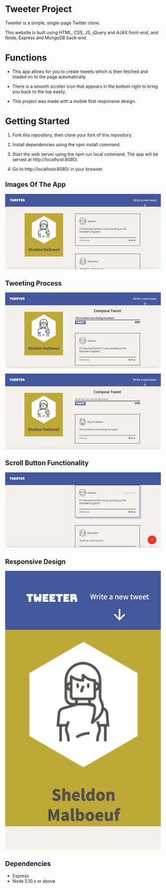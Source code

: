 # Tweeter Project

Tweeter is a simple, single-page Twitter clone.

This website is built using HTML, CSS, JS, jQuery and AJAX front-end, and Node, Express and MongoDB back-end.

# Functions

- This app allows for you to create tweets which is then fetched and loaded on to the page automatically. 

- There is a smooth scroller icon that appears in the bottom right to bring you back to the top easily. 
- This project was made with a mobile first responsive design.


# Getting Started

1. Fork this repository, then clone your fork of this repository.

2. Install dependencies using the npm install command.

3. Start the web server using the npm run local command. The app will be served at http://localhost:8080/.

4. Go to http://localhost:8080/ in your browser.


## Images Of The App

![Main View](https://github.com/smalboeuf/tweeter/blob/master/docs/main.png)

## Tweeting Process

![Tweeting](https://github.com/smalboeuf/tweeter/blob/master/docs/mainTweeting.png)

![Successful tweet](https://github.com/smalboeuf/tweeter/blob/master/docs/sucessfulTweet.png)

## Scroll Button Functionality

![Scroll Button Functionality](https://github.com/smalboeuf/tweeter/blob/master/docs/scroll.png)

## Responsive Design
![Responsive Design](https://github.com/smalboeuf/tweeter/blob/master/docs/responsive.png)

## Dependencies

- Express
- Node 5.10.x or above
